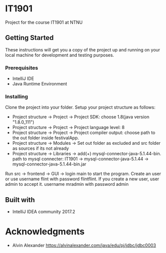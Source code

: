 # IT1901
Project for the course IT1901 at NTNU

## Getting Started
These instructions will get you a copy of the project up and running on your local machine for development and testing purposes. 

### Prerequisites
- IntelliJ IDE
- Java Runtime Environment

### Installing
Clone the project into your folder. Setup your project structure as follows:
- Project structure -> Project -> Project SDK: choose 1.8(java version "1.8.0_111")
- Project structure -> Project -> Project language level: 8
- Project structure -> Project -> Project compiler output: choose path to the out folder inside festivalApp.
- Project structure -> Modules -> Set out folder as excluded and src folder as sources if its not already
- Project structure -> Libraries -> add(+) mysql-connector-java-5.1.44-bin. 
path to mysql connecter: IT1901 -> mysql-connector-java-5.1.44 -> mysql-connector-java-5.1.44-bin.jar

Run src -> frontend -> GUI -> login main to start the program.
Create an user or use username flint with password flintflint. If you create a new user, user admin to accept it. username mradmin with password admin

## Built with
- IntelliJ IDEA community 2017.2

# Acknowledgments
- Alvin Alexander https://alvinalexander.com/java/edu/pj/jdbc/jdbc0003
